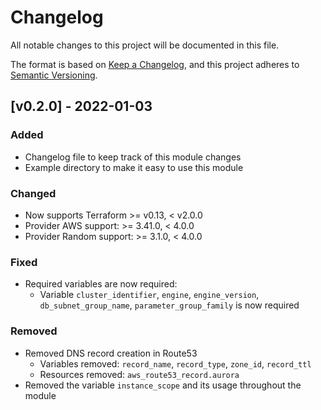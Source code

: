 # Changelog
All notable changes to this project will be documented in this file.

The format is based on [Keep a Changelog](https://keepachangelog.com/en/1.0.0/),
and this project adheres to [Semantic Versioning](https://semver.org/spec/v2.0.0.html).


## [v0.2.0] - 2022-01-03

### Added
- Changelog file to keep track of this module changes
- Example directory to make it easy to use this module

### Changed
- Now supports Terraform >= v0.13, < v2.0.0 
- Provider AWS support: >= 3.41.0, < 4.0.0
- Provider Random support: >= 3.1.0, < 4.0.0

### Fixed
- Required variables are now required:
    - Variable `cluster_identifier`, `engine`, `engine_version`, `db_subnet_group_name`, `parameter_group_family` is now required

### Removed
- Removed DNS record creation in Route53
    - Variables removed: `record_name`, `record_type`, `zone_id`, `record_ttl`
    - Resources removed: `aws_route53_record.aurora`
- Removed the variable `instance_scope` and its usage throughout the module



